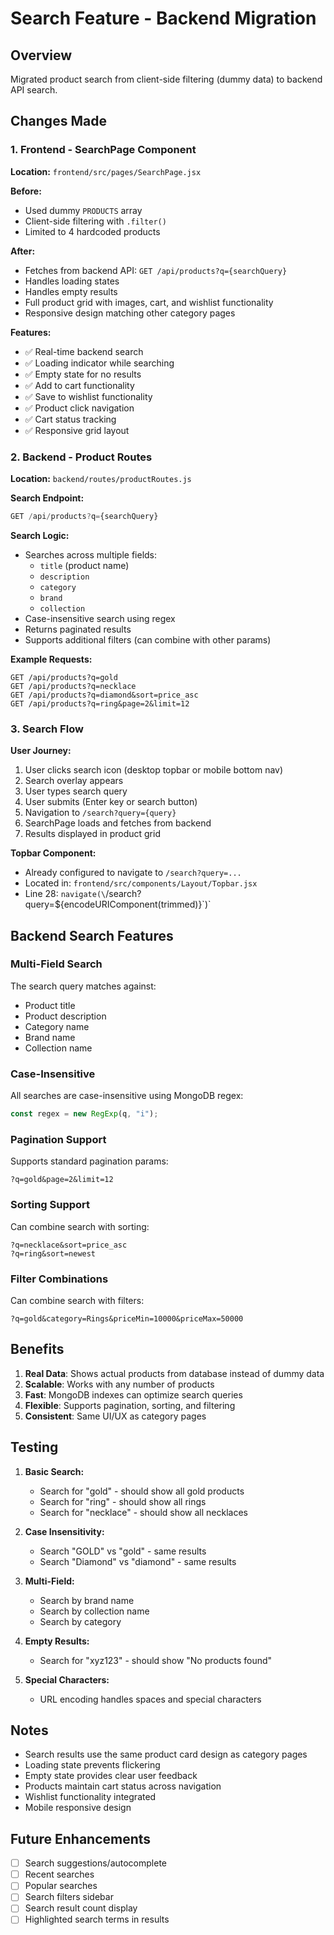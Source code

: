 # Search Feature - Backend Migration

## Overview
Migrated product search from client-side filtering (dummy data) to backend API search.

## Changes Made

### 1. Frontend - SearchPage Component
**Location:** `frontend/src/pages/SearchPage.jsx`

**Before:**
- Used dummy `PRODUCTS` array
- Client-side filtering with `.filter()`
- Limited to 4 hardcoded products

**After:**
- Fetches from backend API: `GET /api/products?q={searchQuery}`
- Handles loading states
- Handles empty results
- Full product grid with images, cart, and wishlist functionality
- Responsive design matching other category pages

**Features:**
- ✅ Real-time backend search
- ✅ Loading indicator while searching
- ✅ Empty state for no results
- ✅ Add to cart functionality
- ✅ Save to wishlist functionality
- ✅ Product click navigation
- ✅ Cart status tracking
- ✅ Responsive grid layout

### 2. Backend - Product Routes
**Location:** `backend/routes/productRoutes.js`

**Search Endpoint:**
```javascript
GET /api/products?q={searchQuery}
```

**Search Logic:**
- Searches across multiple fields:
  - `title` (product name)
  - `description`
  - `category`
  - `brand`
  - `collection`
- Case-insensitive search using regex
- Returns paginated results
- Supports additional filters (can combine with other params)

**Example Requests:**
```
GET /api/products?q=gold
GET /api/products?q=necklace
GET /api/products?q=diamond&sort=price_asc
GET /api/products?q=ring&page=2&limit=12
```

### 3. Search Flow

**User Journey:**
1. User clicks search icon (desktop topbar or mobile bottom nav)
2. Search overlay appears
3. User types search query
4. User submits (Enter key or search button)
5. Navigation to `/search?query={query}`
6. SearchPage loads and fetches from backend
7. Results displayed in product grid

**Topbar Component:**
- Already configured to navigate to `/search?query=...`
- Located in: `frontend/src/components/Layout/Topbar.jsx`
- Line 28: `navigate(\`/search?query=${encodeURIComponent(trimmed)}\`)`

## Backend Search Features

### Multi-Field Search
The search query matches against:
- Product title
- Product description  
- Category name
- Brand name
- Collection name

### Case-Insensitive
All searches are case-insensitive using MongoDB regex:
```javascript
const regex = new RegExp(q, "i");
```

### Pagination Support
Supports standard pagination params:
```
?q=gold&page=2&limit=12
```

### Sorting Support
Can combine search with sorting:
```
?q=necklace&sort=price_asc
?q=ring&sort=newest
```

### Filter Combinations
Can combine search with filters:
```
?q=gold&category=Rings&priceMin=10000&priceMax=50000
```

## Benefits

1. **Real Data**: Shows actual products from database instead of dummy data
2. **Scalable**: Works with any number of products
3. **Fast**: MongoDB indexes can optimize search queries
4. **Flexible**: Supports pagination, sorting, and filtering
5. **Consistent**: Same UI/UX as category pages

## Testing

1. **Basic Search:**
   - Search for "gold" - should show all gold products
   - Search for "ring" - should show all rings
   - Search for "necklace" - should show all necklaces

2. **Case Insensitivity:**
   - Search "GOLD" vs "gold" - same results
   - Search "Diamond" vs "diamond" - same results

3. **Multi-Field:**
   - Search by brand name
   - Search by collection name
   - Search by category

4. **Empty Results:**
   - Search for "xyz123" - should show "No products found"

5. **Special Characters:**
   - URL encoding handles spaces and special characters

## Notes

- Search results use the same product card design as category pages
- Loading state prevents flickering
- Empty state provides clear user feedback
- Products maintain cart status across navigation
- Wishlist functionality integrated
- Mobile responsive design

## Future Enhancements

- [ ] Search suggestions/autocomplete
- [ ] Recent searches
- [ ] Popular searches
- [ ] Search filters sidebar
- [ ] Search result count display
- [ ] Highlighted search terms in results
